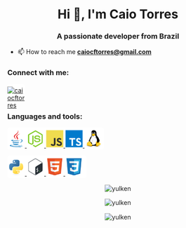 <h1 align="center">Hi 👋, I'm Caio Torres</h1>
<h3 align="center">A passionate developer from Brazil</h3>

- 📫 How to reach me **caiocftorres@gmail.com**

<h3>Connect with me:</h3>
<p style="background-color: #FFF; width:40px;height:35px; border-radius:5px; padding-top:5px;">
<a href="https://linkedin.com/in/caiocftorres" target="blank"><img align="center" src="https://raw.githubusercontent.com/peterthehan/peterthehan/master/assets/linkedin.svg" alt="caiocftorres" height="30" width="40" /></a>
</p>

<h3>Languages and tools:</h3>
<p style="background-color: #FFF;height:45px; width:220px;border-radius:5px; padding-top:5px;">
<a href="https://www.java.com" target="_blank"> <img src="https://raw.githubusercontent.com/devicons/devicon/master/icons/java/java-original.svg" alt="java" width="40" height="40"/> </a> 
<a href="https://nodejs.org/en/about/" target="_blank"> <img src="https://raw.githubusercontent.com/devicons/devicon/master/icons/nodejs/nodejs-original.svg" alt="nodejs" width="40" height="40"/> </a> 
<a href="https://developer.mozilla.org/en-US/docs/Web/JavaScript" target="_blank"> <img src="https://raw.githubusercontent.com/devicons/devicon/master/icons/javascript/javascript-original.svg" alt="javascript" width="40" height="40"/> </a> 
<a href="https://www.typescriptlang.org/docs/handbook/typescript-in-5-minutes.html" target="_blank"> <img src="https://raw.githubusercontent.com/devicons/devicon/master/icons/typescript/typescript-original.svg" alt="typescript" width="40" height="40"/> </a> 
<a href="https://www.linux.org/" target="_blank"> <img src="https://raw.githubusercontent.com/devicons/devicon/master/icons/linux/linux-original.svg" alt="linux" width="40" height="40"/> </a> 
<p style="background-color: #FFF;height:45px; width:180px;border-radius:5px; padding-top:5px;">
<a href="https://www.python.org" target="_blank"> <img src="https://raw.githubusercontent.com/devicons/devicon/master/icons/python/python-original.svg" alt="python" width="40" height="40"/> </a>
<a href="https://www.gnu.org/software/bash/" target="_blank"> <img src="https://raw.githubusercontent.com/devicons/devicon/master/icons/bash/bash-original.svg" alt="bash" width="40" height="40"/> </a>
<a href="https://www.w3.org/html/" target="_blank"> <img src="https://raw.githubusercontent.com/devicons/devicon/master/icons/html5/html5-original.svg" alt="html5" width="40" height="40"/> </a> 
<a href="https://www.w3schools.com/css/" target="_blank"> <img src="https://raw.githubusercontent.com/devicons/devicon/master/icons/css3/css3-original.svg" alt="css3" width="40" height="40"/> </a> 
</p>
<p align="center">
  <img align="center" src="https://github-readme-stats.vercel.app/api/top-langs?username=yulken&show_icons=true&locale=en&layout=compact&theme=dracula" alt="yulken" />
</p>
<p align="center">
  <img align="center" src="https://github-readme-stats.vercel.app/api?username=yulken&show_icons=true&locale=en&theme=dracula" alt="yulken" />
</p>
<p align="center">
  <img align="center" src="https://github-readme-stats.vercel.app/api/wakatime?username=yulken&theme=dracula" alt="yulken" />
</p>
